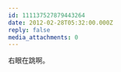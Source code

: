 ```yaml
---
id: 111137527879443264
date: 2012-02-28T05:32:00.000Z
reply: false
media_attachments: 0
---
```


右眼在跳啊。 ​​​​


